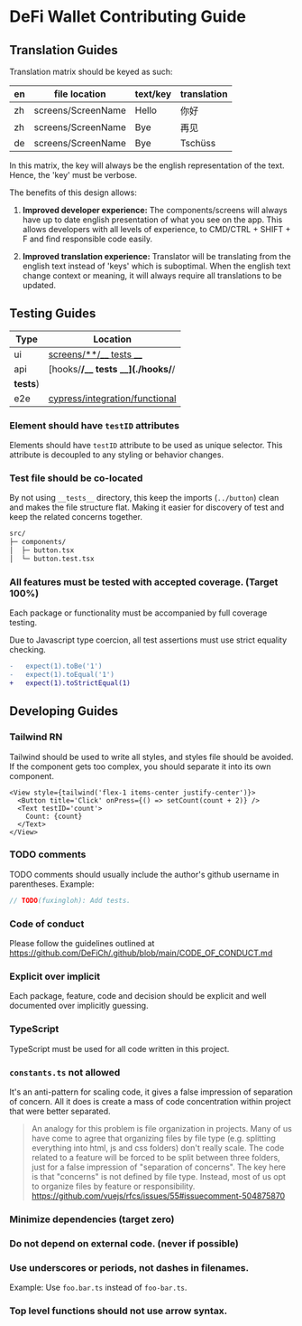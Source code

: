 # DeFi Wallet Contributing Guide

## Translation Guides

Translation matrix should be keyed as such:

en | file location        | text/key | translation
---|----------------------|----------|--------------
zh | screens/ScreenName   | Hello    | 你好
zh | screens/ScreenName   | Bye      | 再见
de | screens/ScreenName   | Bye      | Tschüss

In this matrix, the key will always be the english representation of the text. Hence, the 'key' must be verbose.

The benefits of this design allows:

1. **Improved developer experience:**
The components/screens will always have up to date english presentation of what you see on the app.
This allows developers with all levels of experience, to CMD/CTRL + SHIFT + F and find responsible code easily.

2. **Improved translation experience:**
Translator will be translating from the english text instead of 'keys' which is suboptimal.
When the english text change context or meaning, it will always require all translations to be updated.

## Testing Guides

| Type | Location                                 |
| ---- | ---------------------------------------- |
| ui   | [screens/**/__ tests __](./screens/**/__tests__)      |
| api  | [hooks/**/__ tests __](./hooks/**/
__tests__)          |
| e2e  | [cypress/integration/functional](./cypress/integration/functional) |

### Element should have `testID` attributes

Elements should have `testID` attribute to be used as unique selector. 
This attribute is decoupled to any styling or behavior changes.


### Test file should be co-located

By not using `__tests__` directory, this keep the imports (`../button`) clean and makes the file structure flat.
Making it easier for discovery of test and keep the related concerns together. 

```txt
src/
├─ components/
│  ├─ button.tsx
│  └─ button.test.tsx
```

### All features must be tested with accepted coverage. (Target 100%)

Each package or functionality must be accompanied by full coverage testing.

Due to Javascript type coercion, all test assertions must use strict equality checking.

```diff
-   expect(1).toBe('1')
-   expect(1).toEqual('1')
+   expect(1).toStrictEqual(1)
```

## Developing Guides

### Tailwind RN

Tailwind should be used to write all styles, and styles file should be avoided.
If the component gets too complex, you should separate it into its own component.

```tsx
<View style={tailwind('flex-1 items-center justify-center')}>
  <Button title='Click' onPress={() => setCount(count + 2)} />
  <Text testID='count'>
    Count: {count}
  </Text>
</View>
```

### TODO comments

TODO comments should usually include the author's github username in parentheses. Example:

```ts
// TODO(fuxingloh): Add tests.
```

### Code of conduct

Please follow the guidelines outlined at https://github.com/DeFiCh/.github/blob/main/CODE_OF_CONDUCT.md

### Explicit over implicit

Each package, feature, code and decision should be explicit and well documented over implicitly guessing.

### TypeScript

TypeScript must be used for all code written in this project.

### `constants.ts` not allowed

It's an anti-pattern for scaling code, it gives a false impression of separation of concern. All it does is create a 
mass of code concentration within project that were better separated.

> An analogy for this problem is file organization in projects. Many of us have come to agree that organizing files by 
> file type (e.g. splitting everything into html, js and css folders) don't really scale. The code related to a feature 
> will be forced to be split between three folders, just for a false impression of "separation of concerns". The key 
> here is that "concerns" is not defined by file type. Instead, most of us opt to organize files by feature or 
> responsibility. https://github.com/vuejs/rfcs/issues/55#issuecomment-504875870

### Minimize dependencies (target zero)

### Do not depend on external code. (never if possible)

### Use underscores or periods, not dashes in filenames.

Example: Use `foo.bar.ts` instead of `foo-bar.ts`.

### Top level functions should not use arrow syntax.
